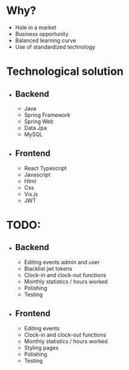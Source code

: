 # Why?
  - Hole in a market
  - Business opportunity
  - Balanced learning curve
  - Use of standardized technology

# Technological solution
- ## Backend
  - Java
  - Spring Framework
  - Spring Web
  - Data Jpa
  - MySQL


- ## Frontend
  - React Typescript
  - Javascript
  - Html
  - Css
  - Vis.js
  - JWT


# TODO:
- ## Backend
    - Editing events admin and user
    - Blacklist jwt tokens
    - Clock-in and clock-out functions
    - Monthly statistics / hours worked
    - Polishing
    - Testing
    

- ## Frontend
  - Editing events
  - Clock-in and clock-out functions
  - Monthly statistics / hours worked
  - Styling pages
  - Polishing
  - Testing